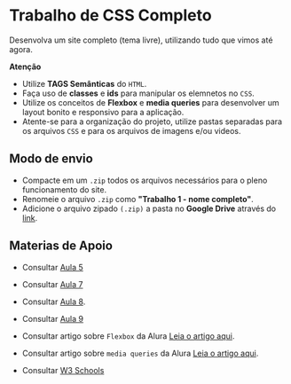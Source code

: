 # Trabalho de CSS Completo

Desenvolva um site completo (tema livre), utilizando tudo que vimos até agora.

**Atenção**

- Utilize **TAGS Semânticas** do `HTML`.
- Faça uso de **classes** e **ids** para manipular os elemnetos no `CSS`.
- Utilize os conceitos de **Flexbox** e **media queries** para desenvolver um layout bonito e responsivo para a aplicação.
- Atente-se para a organização do projeto, utilize pastas separadas para os arquivos `CSS` e para os arquivos de imagens e/ou videos.

## Modo de envio 

- Compacte em um `.zip` todos os arquivos necessários para o pleno funcionamento do site.
- Renomeie o arquivo `.zip` como **"Trabalho 1 - nome completo"**.
- Adicione o arquivo zipado `(.zip)` a pasta no **Google Drive** através do [link](https://drive.google.com/drive/folders/13iU-7qvIrVRoovoEmgSmLIfBTy2wzs6B?usp=drive_link).

## Materias de Apoio

- Consultar [Aula 5](../Aula%205/HTML%20Semântico.md)
- Consultar [Aula 7](../Aula%207/Aula%20Sobre%20CSS.md)
- Consultar [Aula 8](../Aula%208/Display%20Flex.md).
- Consultar [Aula 9](../Aula%209/Layouts%20Responsivos.md)

- Consultar artigo sobre `Flexbox` da Alura [Leia o artigo aqui](https://www.alura.com.br/artigos/css-guia-do-flexbox).
- Consultar artigo sobre `media queries` da Alura [Leia o artigo aqui](https://www.alura.com.br/artigos/flexibilidade-em-paginas-para-dispositivos-moveis-com-media-queries?srsltid=AfmBOooHnb8eQikg8ZOvVoOZyvQ3pzP92JScFLucSi0vFYBbF0RlD3aw).

- Consultar [W3 Schools](https://www.w3schools.com/)
